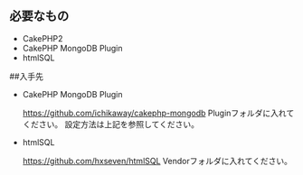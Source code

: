 ## 必要なもの

- CakePHP2
- CakePHP MongoDB Plugin
- htmlSQL

##入手先
- CakePHP MongoDB Plugin

  https://github.com/ichikaway/cakephp-mongodb
  Pluginフォルダに入れてください。
  設定方法は上記を参照してください。

- htmlSQL

  https://github.com/hxseven/htmlSQL
  Vendorフォルダに入れてください。

